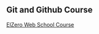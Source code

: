## Git and Github Course

[ElZero Web School Course](https://www.youtube.com/playlist?list=PLDoPjvoNmBAw4eOj58MZPakHjaO3frVMF)